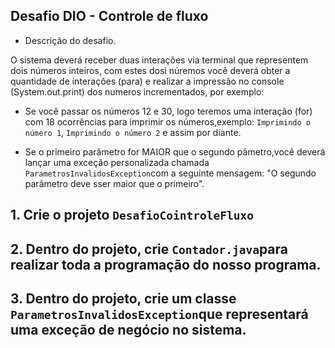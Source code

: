 ## Desafio DIO - Controle de fluxo

- Descrição do desafio. 

O sistema deverá receber duas interações via terminal que representem dois números inteiros, com estes dosi núremos você deverá obter a quantidade de interações (para) e realizar a impressão no console (System.out.print) dos numeros incrementados, por exemplo:

- Se você passar os números 12 e 30, logo teremos uma interação (for) com 18 ocorrências para imprimir os números,exemplo: `Imprimindo o número 1`, `Imprimindo o número 2` e assim por diante.

- Se o primeiro parâmetro for MAIOR que o segundo pâmetro,você deverá lançar uma exceção personalizada chamada `ParametrosInvalidosException`com a seguinte mensagem: "O segundo parâmetro deve sser maior que o primeiro". 

## 1. Crie o projeto `DesafioCointroleFluxo`
## 2. Dentro do projeto, crie `Contador.java`para realizar toda a programação do nosso programa.
## 3. Dentro do projeto, crie um classe `ParametrosInvalidosException`que representará uma exceção de negócio no sistema. 